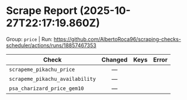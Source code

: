# Scrape Report (2025-10-27T22:17:19.860Z)

Group: `price`  |  Run: https://github.com/AlbertoRoca96/scraping-checks-scheduler/actions/runs/18857467353

| Check | Changed | Keys | Error |
|---|:---:|:--|:--|
| `scrapeme_pikachu_price` | — |  |  |
| `scrapeme_pikachu_availability` | — |  |  |
| `psa_charizard_price_gem10` | — |  |  |
